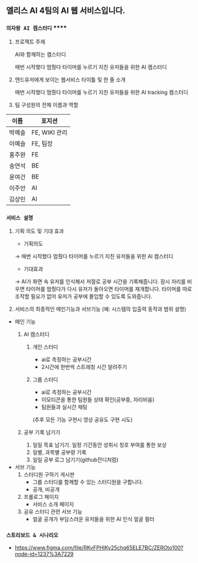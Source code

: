엘리스 AI 4팀의 AI 웹 서비스입니다. 
---
### `의자왕 AI 캠스터디`  ****

1. 프로젝트 주제
    
    AI와 함께하는 캠스터디
    
    매번 시작했다 멈췄다 타이머를 누르기 지친 유저들을 위한 AI 캠스터디
    
2. 엔드유저에게 보이는 웹서비스 타이틀 및 한 줄 소개
    
    매번 시작했다 멈췄다 타이머를 누르기 지친 유저들을 위한 AI tracking 캠스터디
    
3. 팀 구성원의 전체 이름과 역할

| 이름 | 포지션 |
| --- | --- |
| 박예솔 | FE, WIKI 관리 |
| 이예슬 | FE, 팀장 |
| 홍주완 | FE |
| 송연석 | BE |
| 윤여건 | BE |
| 이주안 | AI |
| 김상민 | AI |

### **`서비스 설명`**

1. 기획 의도 및 기대 효과
    - 기획의도
    
    → 매번 시작했다 멈췄다 타이머를 누르기 지친 유저들을 위한 AI 캠스터디
    
    - 기대효과
    
    → AI가 화면 속 유저를 인식해서 저절로 공부 시간을 기록해줍니다. 잠시 자리를 비우면 타이머를 멈췄다가 다시 유저가 돌아오면 타이머를 재개합니다. 타이머를 따로 조작할 필요가 없어 유저가 공부에 몰입할 수 있도록 도와줍니다. 
    
2. 서비스의 최종적인 메인기능과 서브기능 (예: 시스템의 입출력 동작과 범위 설명)
- 메인 기능
    1. AI 캠스터디 
        1. 개인 스터디 
            - ai로 측정하는 공부시간
            - 2시간에 한번씩 스트레칭 시간 알려주기
        2. 그룹 스터디
            - ai로 측정하는 공부시간
            - 이모티콘을 통한 팀원들 상태 확인(공부중, 자리비움)
            - 팀원들과 실시간 채팅
            
            (추후 모든 기능 구현시 영상 공유도 구현 시도) 
            
    2. 공부 기록 남기기 
        1. 일일 목표 남기기. 일정 기간동안 성취시 칭호 부여를 통한 보상 
        2. 일별, 과목별 공부량 기록
        3. 일일 공부 로그 남기기(github잔디처럼) 
- 서브 기능
    1. 스터디원 구하기 게시판 
        - 그룹 스터디를 함께할 수 있는 스터디원을 구합니다.
        - 공개, 비공개
    2. 프롤로그 페이지 
        - 서비스 소개 페이지
    3. 공유 스터디 관련 서브 기능 
        - 얼굴 공개가 부담스러운 유저들을 위한 AI 인식 얼굴 필터

### **`스토리보드 & 시나리오`**

- https://www.figma.com/file/RKvFPHlKy25chq65ELE7BC/ZEROto100?node-id=1237%3A7229
